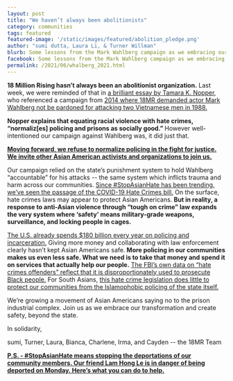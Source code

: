 ```yaml
---
layout: post
title: "We haven’t always been abolitionists"
category: communities
tags: featured
featured-image: '/static/images/featured/abolition_pledge.png'
author: "sumi dutta, Laura Li, & Turner Willman" 
blurb: Some lessons from the Mark Wahlberg campaign as we embracing our transformation towards abolition. 
facebook: Some lessons from the Mark Wahlberg campaign as we embracing our transformation towards abolition. 
permalink: /2021/06/whalberg_2021.html
---
```


<b>18 Million Rising hasn’t always been an  abolitionist organization.</b> Last week, we were reminded of that in [a brilliant essay by Tamara K. Nopper,](https://theundefeated.com/features/dont-conflate-racial-violence-with-crime/) who referenced a campaign from [2014 where 18MR demanded actor Mark Wahlberg not be pardoned for attacking two Vietnamese men in 1988.](https://18mr.tumblr.com/post/104858957281/in-1988-mark-wahlberg-attacked-two-asian-american) 

<b>Nopper explains that equating racial violence with hate crimes, “normaliz[es] policing and prisons as socially good.” </b>However well-intentioned our campaign against Wahlberg was, it did just that.

<b>[Moving forward, we refuse to normalize policing in the fight for justice. We invite other Asian American activists and organizations to join us.](https://action.18mr.org/asianabolitionpledge/)</b>

Our campaign relied on the state’s punishment system to hold Wahlberg “accountable” for his attacks -- the same system which inflicts trauma and harm across our communities. [Since #StopAsianHate has been trending, we’ve seen the passage of the COVID-19 Hate Crimes bill.](https://www.npr.org/2021/05/20/998599775/biden-to-sign-the-covid-19-hate-crimes-bill-as-anti-asian-american-attacks-rise) On the surface, hate crimes laws may appear to protect Asian Americans. <b> But in reality, a response to anti-Asian violence through “tough on crime” law expands the very system where ‘safety’ means military-grade weapons, surveillance, and locking people in cages.</b> 

[The U.S. already spends $180 billion every year on policing and incarceration.](https://www.populardemocracy.org/news-and-publications/how-much-do-us-cities-spend-every-year-policing#:~:text=Today%2C%20the%20U.S.%20collectively%20spends,spite%20of%20higher%20police%20budgets) Giving more money and collaborating with law enforcement clearly hasn’t kept Asian Americans safe.<b> More policing in our communities makes us even less safe. What we need is to take that money and spend it on services that actually help our people.</b> [The FBI’s own data on “hate crimes offenders” reflect that it is disproportionately used to prosecute Black people.](https://ucr.fbi.gov/hate-crime/2019/topic-pages/offenders) For South Asians, [this hate crime legislation does little to protect our communities from the Islamophobic policing of the state itself.](https://stopasianhate.medium.com/who-counts-as-asian-and-what-counts-as-anti-asian-hate-37e5b455eedd)

We’re growing a movement of Asian Americans saying no to the prison industrial complex. Join us as we embrace our transformation and create safety, beyond the state.

In solidarity,

sumi, Turner, Laura, Bianca, Charlene, Irma, and Cayden -- the 18MR Team

<b>[P.S. - #StopAsianHate means stopping the deportations of our community members. Our friend Lam Hong Le is in danger of being deported on Monday. Here’s what you can do to help.](https://action.18mr.org/pardon_lam/)</b>
